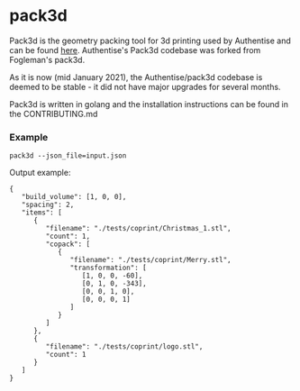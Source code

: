 # pack3d

Pack3d is the geometry packing tool for 3d printing used by Authentise and can be found [here](https://github.com/Authentise/pack3d). Authentise's Pack3d codebase was forked from Fogleman's pack3d.

As it is now (mid January 2021), the Authentise/pack3d codebase is deemed to be stable - it did not have major upgrades for several months.

Pack3d is written in golang and the installation instructions can be found in the CONTRIBUTING.md


### Example

```
pack3d --json_file=input.json
```

Output example:

```
{
   "build_volume": [1, 0, 0],
   "spacing": 2,
   "items": [
      {
         "filename": "./tests/coprint/Christmas_1.stl",
         "count": 1,
         "copack": [
            {
               "filename": "./tests/coprint/Merry.stl",
               "transformation": [
                  [1, 0, 0, -60],
                  [0, 1, 0, -343],
                  [0, 0, 1, 0],
                  [0, 0, 0, 1]
               ]
            }
         ]
      },
      {
         "filename": "./tests/coprint/logo.stl",
         "count": 1
      }
   ]
}
```
